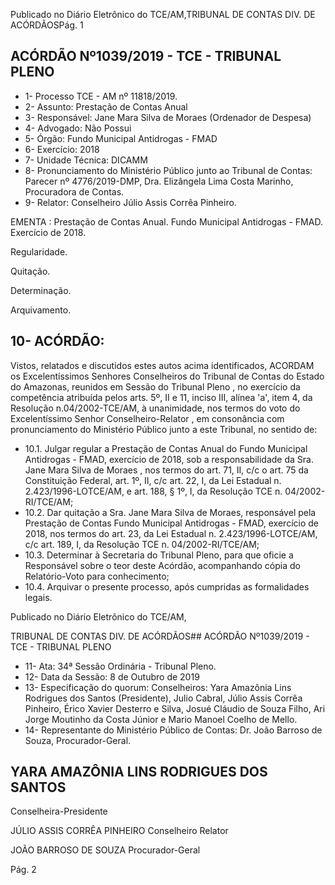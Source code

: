Publicado  no  Diário  Eletrônico do TCE/AM,TRIBUNAL DE CONTAS DIV. DE ACÓRDÃOSPág. 1

## ACÓRDÃO Nº1039/2019 - TCE - TRIBUNAL PLENO

- 1- Processo TCE - AM nº 11818/2019.
- 2- Assunto: Prestação de Contas Anual
- 3- Responsável: Jane Mara Silva de Moraes (Ordenador de Despesa)
- 4- Advogado: Não Possui
- 5- Órgão: Fundo Municipal Antidrogas - FMAD
- 6- Exercício: 2018
- 7- Unidade Técnica: DICAMM
- 8- Pronunciamento  do  Ministério  Público  junto  ao  Tribunal  de  Contas: Parecer  nº 4776/2019-DMP, Dra. Elizângela Lima Costa Marinho, Procuradora de Contas.
- 9- Relator: Conselheiro Júlio Assis Corrêa Pinheiro.

EMENTA : Prestação de Contas Anual. Fundo Municipal Antidrogas - FMAD. Exercício de 2018.

Regularidade.

Quitação.

Determinação.

Arquivamento.

## 10-  ACÓRDÃO:

Vistos, relatados e discutidos estes autos acima identificados, ACORDAM os Excelentíssimos Senhores Conselheiros do Tribunal de Contas do Estado do Amazonas, reunidos em Sessão do Tribunal Pleno , no exercício da competência atribuída pelos arts. 5º, II e 11, inciso III, alínea 'a', item 4, da Resolução n.04/2002-TCE/AM, à unanimidade, nos termos do voto do Excelentíssimo Senhor Conselheiro-Relator , em consonância com pronunciamento do Ministério Público junto a este Tribunal, no sentido de:

- 10.1. Julgar  regular a  Prestação  de  Contas  Anual  do  Fundo  Municipal Antidrogas - FMAD, exercício de 2018, sob a responsabilidade da Sra. Jane Mara Silva de Moraes , nos termos do art. 71, II, c/c o art. 75 da Constituição  Federal,  art.  1º,  II,  c/c  art.  22,  I,  da  Lei  Estadual  n. 2.423/1996-LOTCE/AM,  e  art.  188,  §  1º,  I,  da  Resolução  TCE  n. 04/2002-RI/TCE/AM;
- 10.2. Dar  quitação a Sra. Jane  Mara  Silva  de  Moraes, responsável  pela Prestação de Contas Fundo Municipal Antidrogas - FMAD, exercício de 2018, nos termos do art. 23, da Lei Estadual n. 2.423/1996-LOTCE/AM, c/c art. 189, I, da Resolução TCE n. 04/2002-RI/TCE/AM;
- 10.3. Determinar à Secretaria do Tribunal Pleno, para que oficie a Responsável  sobre  o  teor  deste  Acórdão,  acompanhando  cópia  do Relatório-Voto para conhecimento;
- 10.4. Arquivar o presente processo, após cumpridas as formalidades legais.

Publicado  no  Diário  Eletrônico do TCE/AM,

TRIBUNAL DE CONTAS DIV. DE ACÓRDÃOS## ACÓRDÃO Nº1039/2019 - TCE - TRIBUNAL PLENO

- 11-  Ata: 34ª Sessão Ordinária - Tribunal Pleno.
- 12-  Data da Sessão: 8 de Outubro de 2019
- 13-  Especificação  do  quorum: Conselheiros: Yara  Amazônia  Lins  Rodrigues  dos Santos (Presidente), Julio Cabral, Júlio Assis Corrêa Pinheiro, Érico Xavier Desterro e Silva,  Josué  Cláudio  de  Souza  Filho,  Ari  Jorge  Moutinho  da  Costa  Júnior  e  Mario Manoel Coelho de Mello.
- 14-  Representante  do  Ministério  Público  de  Contas: Dr. João  Barroso  de  Souza, Procurador-Geral.

## YARA AMAZÔNIA LINS RODRIGUES DOS SANTOS

Conselheira-Presidente

JÚLIO ASSIS CORRÊA PINHEIRO Conselheiro Relator

JOÃO BARROSO DE SOUZA Procurador-Geral

Pág. 2